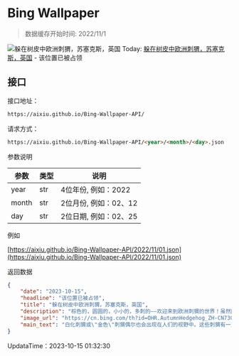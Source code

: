 # Bing Wallpaper

> 数据缓存开始时间: 2022/11/1

![躲在树皮中欧洲刺猬，苏塞克斯，英国](https://cn.bing.com/th?id=OHR.AutumnHedgehog_ZH-CN7309314630_1920x1080.webp)
Today: [躲在树皮中欧洲刺猬，苏塞克斯，英国](https://cn.bing.com/th?id=OHR.AutumnHedgehog_ZH-CN7309314630_1920x1080.webp) - 该位置已被占领

## 接口

接口地址：

```html
https://aixiu.github.io/Bing-Wallpaper-API/
```

请求方式：

```html
https://aixiu.github.io/Bing-Wallpaper-API/<year>/<month>/<day>.json
```

参数说明

| 参数 | 类型 | 说明 |
| - | - | - |
| year | str | 4位年份, 例如：2022 |
| month | str | 2位月份, 例如：02、12 |
| day | str | 2位日期, 例如：02、25 |

例如

[https://aixiu.github.io/Bing-Wallpaper-API/2022/11/01.json](https://aixiu.github.io/Bing-Wallpaper-API/2022/11/01.json)

返回数据

```json
{
    "date": "2023-10-15",
    "headline": "该位置已被占领",
    "title": "躲在树皮中欧洲刺猬，苏塞克斯，英国",
    "description": "棕色的，圆圆的，小小的，多刺的——欢迎来到欧洲刺猬的世界！虽然图上的这只刺猬是英国唯一的刺猬品种，但在欧洲、亚洲、非洲和新西兰还能找到其他17个品种。",
    "image_url": "https://cn.bing.com/th?id=OHR.AutumnHedgehog_ZH-CN7309314630_1920x1080.webp",
    "main_text": "白化刺猬或\"金色\"刺猬偶尔也会出现在人们的视野中。这些刺猬有一对罕见的隐性基因，导致它们拥有黑色的眼睛和乳白色的刺。然而，严格来说，他们并不是真正的白化病患者。"
}
```

UpdataTime：2023-10-15 01:32:30
